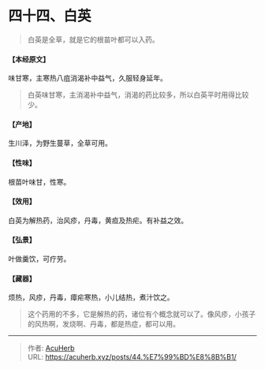 # 四十四、白英


> 白英是全草，就是它的根苗叶都可以入药。

#### 【本经原文】
味甘寒，主寒热八疽消渴补中益气，久服轻身延年。

> 白英味甘寒，主消渴补中益气，消渴的药比较多，所以白英平时用得比较少。

#### 【产地】
生川泽，为野生蔓草，全草可用。
#### 【性味】
根苗叶味甘，性寒。
#### 【效用】
白英为解热药，治风疹，丹毒，黄疸及热疟。有补益之效。
#### 【弘景】
叶做羹饮，可疗劳。
#### 【藏器】
烦热，风疹，丹毒，瘴疟寒热，小儿结热，煮汁饮之。

> 这个药用的不多，它是解热的药，诸位有个概念就可以了。像风疹，小孩子的风热啊，发烧啊、丹毒，都是热症，都可以用。

---

> 作者: [AcuHerb](https://acuherb.xyz)  
> URL: https://acuherb.xyz/posts/44.%E7%99%BD%E8%8B%B1/  

